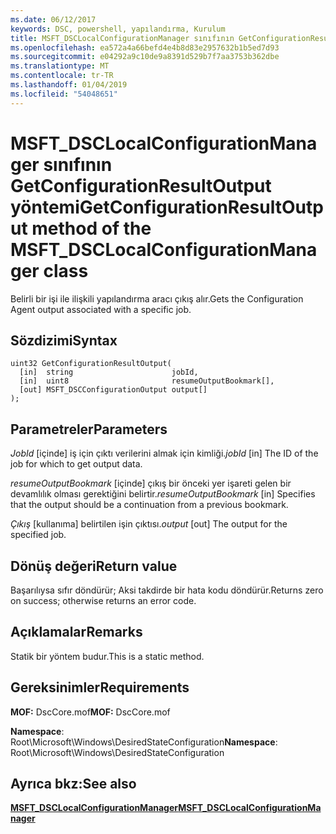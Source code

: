 ```yaml
---
ms.date: 06/12/2017
keywords: DSC, powershell, yapılandırma, Kurulum
title: MSFT_DSCLocalConfigurationManager sınıfının GetConfigurationResultOutput yöntemi
ms.openlocfilehash: ea572a4a66befd4e4b8d83e2957632b1b5ed7d93
ms.sourcegitcommit: e04292a9c10de9a8391d529b7f7aa3753b362dbe
ms.translationtype: MT
ms.contentlocale: tr-TR
ms.lasthandoff: 01/04/2019
ms.locfileid: "54048651"
---
```

# <a name="getconfigurationresultoutput-method-of-the-msftdsclocalconfigurationmanager-class"></a><span data-ttu-id="bc794-103">MSFT_DSCLocalConfigurationManager sınıfının GetConfigurationResultOutput yöntemi</span><span class="sxs-lookup"><span data-stu-id="bc794-103">GetConfigurationResultOutput method of the MSFT_DSCLocalConfigurationManager class</span></span>

<span data-ttu-id="bc794-104">Belirli bir işi ile ilişkili yapılandırma aracı çıkış alır.</span><span class="sxs-lookup"><span data-stu-id="bc794-104">Gets the Configuration Agent output associated with a specific job.</span></span>

## <a name="syntax"></a><span data-ttu-id="bc794-105">Sözdizimi</span><span class="sxs-lookup"><span data-stu-id="bc794-105">Syntax</span></span>

```mof
uint32 GetConfigurationResultOutput(
  [in]  string                      jobId,
  [in]  uint8                       resumeOutputBookmark[],
  [out] MSFT_DSCConfigurationOutput output[]
);
```

## <a name="parameters"></a><span data-ttu-id="bc794-106">Parametreler</span><span class="sxs-lookup"><span data-stu-id="bc794-106">Parameters</span></span>

<span data-ttu-id="bc794-107">*JobId* \[içinde\] iş için çıktı verilerini almak için kimliği.</span><span class="sxs-lookup"><span data-stu-id="bc794-107">*jobId* \[in\] The ID of the job for which to get output data.</span></span>

<span data-ttu-id="bc794-108">*resumeOutputBookmark* \[içinde\] çıkış bir önceki yer işareti gelen bir devamlılık olması gerektiğini belirtir.</span><span class="sxs-lookup"><span data-stu-id="bc794-108">*resumeOutputBookmark* \[in\] Specifies that the output should be a continuation from a previous bookmark.</span></span>

<span data-ttu-id="bc794-109">*Çıkış* \[kullanıma\] belirtilen işin çıktısı.</span><span class="sxs-lookup"><span data-stu-id="bc794-109">*output* \[out\] The output for the specified job.</span></span>

## <a name="return-value"></a><span data-ttu-id="bc794-110">Dönüş değeri</span><span class="sxs-lookup"><span data-stu-id="bc794-110">Return value</span></span>

<span data-ttu-id="bc794-111">Başarılıysa sıfır döndürür; Aksi takdirde bir hata kodu döndürür.</span><span class="sxs-lookup"><span data-stu-id="bc794-111">Returns zero on success; otherwise returns an error code.</span></span>

## <a name="remarks"></a><span data-ttu-id="bc794-112">Açıklamalar</span><span class="sxs-lookup"><span data-stu-id="bc794-112">Remarks</span></span>

<span data-ttu-id="bc794-113">Statik bir yöntem budur.</span><span class="sxs-lookup"><span data-stu-id="bc794-113">This is a static method.</span></span>

## <a name="requirements"></a><span data-ttu-id="bc794-114">Gereksinimler</span><span class="sxs-lookup"><span data-stu-id="bc794-114">Requirements</span></span>

<span data-ttu-id="bc794-115">**MOF:** DscCore.mof</span><span class="sxs-lookup"><span data-stu-id="bc794-115">**MOF:** DscCore.mof</span></span>

<span data-ttu-id="bc794-116">**Namespace**: Root\Microsoft\Windows\DesiredStateConfiguration</span><span class="sxs-lookup"><span data-stu-id="bc794-116">**Namespace**: Root\Microsoft\Windows\DesiredStateConfiguration</span></span>

## <a name="see-also"></a><span data-ttu-id="bc794-117">Ayrıca bkz:</span><span class="sxs-lookup"><span data-stu-id="bc794-117">See also</span></span>

[<span data-ttu-id="bc794-118">**MSFT_DSCLocalConfigurationManager**</span><span class="sxs-lookup"><span data-stu-id="bc794-118">**MSFT_DSCLocalConfigurationManager**</span></span>](msft-dsclocalconfigurationmanager.md)